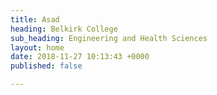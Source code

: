 ```yaml
---
title: Asad
heading: Belkirk College
sub_heading: Engineering and Health Sciences
layout: home
date: 2018-11-27 10:13:43 +0000
published: false

---
```

